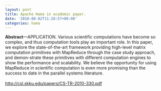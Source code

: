 ```yaml
---
layout: post
title: Apache Hama in academic paper.
date: '2010-08-02T11:28:57+00:00'
categories: hama
---
```

<b>Abstract</b>—APPLICATION. Various scientific computations have become so complex, and thus computation tools play an important role. In this paper, we explore the state-of-the-art framework providing high-level matrix computation primitives with MapReduce through the case study approach, and demon-strate these primitives with different computation engines to show the performance and scalability. We believe the opportunity for using MapReduce in scientific computation is even more promising than the success to date in the parallel systems literature.
<br/><br/>
<a href="http://csl.skku.edu/papers/CS-TR-2010-330.pdf">http://csl.skku.edu/papers/CS-TR-2010-330.pdf</a>
